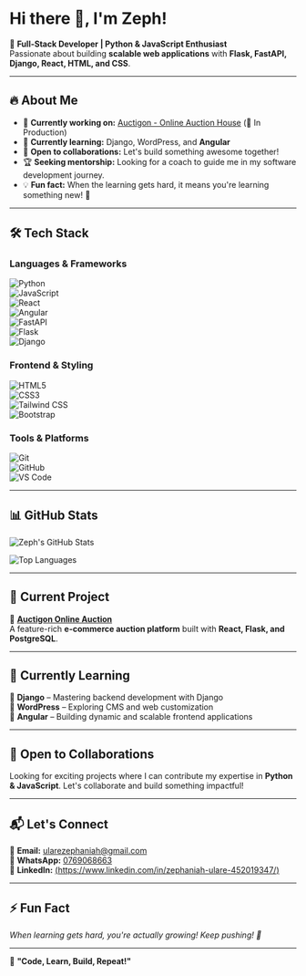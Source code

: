 # Hi there 👋, I'm Zeph!  

🚀 **Full-Stack Developer | Python & JavaScript Enthusiast**  
Passionate about building **scalable web applications** with **Flask, FastAPI, Django, React, HTML, and CSS**.  

---

## 🔥 About Me  
- 🎯 **Currently working on:** [Auctigon - Online Auction House](https://github.com/zeph254/Auctigon-online-auction) (🚧 In Production)  
- 🌱 **Currently learning:** Django, WordPress, and **Angular**  
- 🤝 **Open to collaborations:** Let's build something awesome together!  
- 🏆 **Seeking mentorship:** Looking for a coach to guide me in my software development journey.  
- 💡 **Fun fact:** When the learning gets hard, it means you're learning something new! 🚀  

---

## 🛠️ Tech Stack  

### Languages & Frameworks  
![Python](https://img.shields.io/badge/Python-3776AB?style=for-the-badge&logo=python&logoColor=white)  
![JavaScript](https://img.shields.io/badge/JavaScript-F7DF1E?style=for-the-badge&logo=javascript&logoColor=black)  
![React](https://img.shields.io/badge/React-61DAFB?style=for-the-badge&logo=react&logoColor=black)  
![Angular](https://img.shields.io/badge/Angular-DD0031?style=for-the-badge&logo=angular&logoColor=white)  
![FastAPI](https://img.shields.io/badge/FastAPI-009688?style=for-the-badge&logo=fastapi&logoColor=white)  
![Flask](https://img.shields.io/badge/Flask-000000?style=for-the-badge&logo=flask&logoColor=white)  
![Django](https://img.shields.io/badge/Django-092E20?style=for-the-badge&logo=django&logoColor=white)  

### Frontend & Styling  
![HTML5](https://img.shields.io/badge/HTML5-E34F26?style=for-the-badge&logo=html5&logoColor=white)  
![CSS3](https://img.shields.io/badge/CSS3-1572B6?style=for-the-badge&logo=css3&logoColor=white)  
![Tailwind CSS](https://img.shields.io/badge/Tailwind_CSS-38B2AC?style=for-the-badge&logo=tailwind-css&logoColor=white)  
![Bootstrap](https://img.shields.io/badge/Bootstrap-7952B3?style=for-the-badge&logo=bootstrap&logoColor=white)  

### Tools & Platforms  
![Git](https://img.shields.io/badge/Git-F05032?style=for-the-badge&logo=git&logoColor=white)  
![GitHub](https://img.shields.io/badge/GitHub-181717?style=for-the-badge&logo=github&logoColor=white)  
![VS Code](https://img.shields.io/badge/VS_Code-007ACC?style=for-the-badge&logo=visual-studio-code&logoColor=white)  

---

## 📊 GitHub Stats  

![Zeph's GitHub Stats](https://github-readme-stats.vercel.app/api?username=zeph254&show_icons=true&theme=tokyonight)  

![Top Languages](https://github-readme-stats.vercel.app/api/top-langs/?username=zeph254&layout=compact&theme=tokyonight)  

---

## 🔭 Current Project  

🚧 **[Auctigon Online Auction](https://github.com/zeph254/Auctigon-online-auction)**  
A feature-rich **e-commerce auction platform** built with **React, Flask, and PostgreSQL**.  

---

## 🌱 Currently Learning  

📌 **Django** – Mastering backend development with Django  
📌 **WordPress** – Exploring CMS and web customization  
📌 **Angular** – Building dynamic and scalable frontend applications  

---

## 🤝 Open to Collaborations  

Looking for exciting projects where I can contribute my expertise in **Python & JavaScript**. Let's collaborate and build something impactful!  

---

## 📬 Let's Connect  

📧 **Email:** [ularezephaniah@gmail.com](mailto:ularezephaniah@gmail.com)  
💬 **WhatsApp:** [0769068663](https://wa.me/254769068663)  
🔗 **LinkedIn:** [(https://www.linkedin.com/in/zephaniah-ulare-452019347/)](#)  
 

---

## ⚡ Fun Fact  

_When learning gets hard, you're actually growing! Keep pushing! 🚀_  

---

💙 **"Code, Learn, Build, Repeat!"**  
